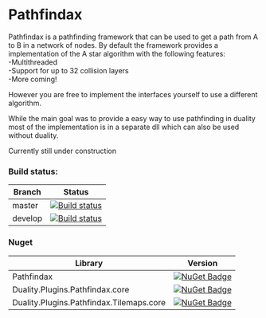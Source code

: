 # Pathfindax
Pathfindax is a pathfinding framework that can be used to get a path from A to B in a network of nodes. By default the framework provides a implementation of the A star algorithm with the following features:  
-Multithreaded  
-Support for up to 32 collision layers  
-More coming!  

However you are free to implement the interfaces yourself to use a different algorithm.

While the main goal was to provide a easy way to use pathfinding in duality most of the implementation is in a separate dll which can also be used without duality.

Currently still under construction

### Build status: 
| Branch | Status |
|-------------|--------|
| master      | [![Build status](https://ci.appveyor.com/api/projects/status/0h8kc3pk5s0p1jir/branch/master?svg=true)](https://ci.appveyor.com/project/Barsonax/pathfindax/branch/master) |
| develop      | [![Build status](https://ci.appveyor.com/api/projects/status/0h8kc3pk5s0p1jir/branch/develop?svg=true)](https://ci.appveyor.com/project/Barsonax/pathfindax/branch/develop) |


### Nuget
| Library | Version |
|-------------|--------|
| Pathfindax      | [![NuGet Badge](https://buildstats.info/nuget/Pathfindax)](https://www.nuget.org/packages/Pathfindax/) |
| Duality.Plugins.Pathfindax.core      | [![NuGet Badge](https://buildstats.info/nuget/Pathfindax)](https://www.nuget.org/packages/Duality.Plugins.Pathfindax.core/)|
| Duality.Plugins.Pathfindax.Tilemaps.core      | [![NuGet Badge](https://buildstats.info/nuget/Pathfindax)](https://www.nuget.org/packages/Duality.Plugins.Pathfindax.Tilemaps.core/)|


